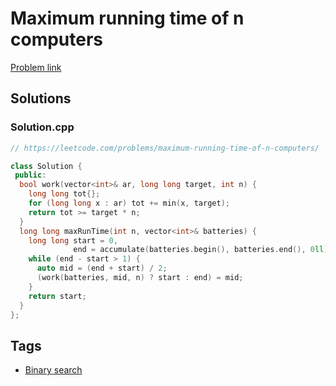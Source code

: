 # Maximum running time of n computers

[Problem link](https://leetcode.com/problems/maximum-running-time-of-n-computers/)

## Solutions


### Solution.cpp
```cpp
// https://leetcode.com/problems/maximum-running-time-of-n-computers/

class Solution {
 public:
  bool work(vector<int>& ar, long long target, int n) {
    long long tot{};
    for (long long x : ar) tot += min(x, target);
    return tot >= target * n;
  }
  long long maxRunTime(int n, vector<int>& batteries) {
    long long start = 0,
              end = accumulate(batteries.begin(), batteries.end(), 0ll) / n + 1;
    while (end - start > 1) {
      auto mid = (end + start) / 2;
      (work(batteries, mid, n) ? start : end) = mid;
    }
    return start;
  }
};
```
## Tags

* [Binary search](/Collections/binary-search.md#binary-search)
